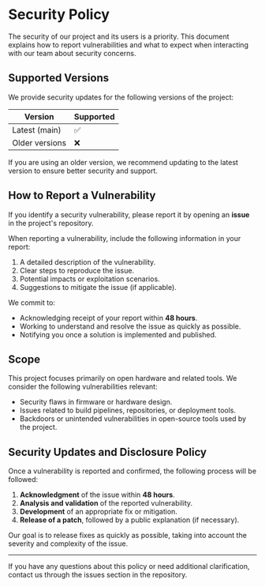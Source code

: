 # Security Policy  

The security of our project and its users is a priority. This document explains how to report vulnerabilities and what to expect when interacting with our team about security concerns.  

## Supported Versions  

We provide security updates for the following versions of the project:  

| Version           | Supported        |  
|-------------------|------------------|  
| Latest (main)     | ✅               |  
| Older versions    | ❌               |  

If you are using an older version, we recommend updating to the latest version to ensure better security and support.  

## How to Report a Vulnerability  

If you identify a security vulnerability, please report it by opening an **issue** in the project's repository.  

When reporting a vulnerability, include the following information in your report:  

1. A detailed description of the vulnerability.  
2. Clear steps to reproduce the issue.  
3. Potential impacts or exploitation scenarios.  
4. Suggestions to mitigate the issue (if applicable).  

We commit to:  
- Acknowledging receipt of your report within **48 hours**.  
- Working to understand and resolve the issue as quickly as possible.  
- Notifying you once a solution is implemented and published.  

## Scope  

This project focuses primarily on open hardware and related tools. We consider the following vulnerabilities relevant:  

- Security flaws in firmware or hardware design.  
- Issues related to build pipelines, repositories, or deployment tools.  
- Backdoors or unintended vulnerabilities in open-source tools used by the project.  

## Security Updates and Disclosure Policy  

Once a vulnerability is reported and confirmed, the following process will be followed:  

1. **Acknowledgment** of the issue within **48 hours**.  
2. **Analysis and validation** of the reported vulnerability.  
3. **Development** of an appropriate fix or mitigation.  
4. **Release of a patch**, followed by a public explanation (if necessary).  

Our goal is to release fixes as quickly as possible, taking into account the severity and complexity of the issue.  

---  

If you have any questions about this policy or need additional clarification, contact us through the issues section in the repository.  
